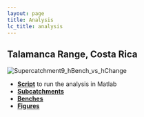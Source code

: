 ```yaml
---
layout: page
title: Analysis
lc_title: analysis
---
```


## Talamanca Range, Costa Rica

  ![Supercatchment9_hBench_vs_hChange](/PHanalysis/CostaRica/Figures/Supercatchment9_hBench_vs_hChange.png)

  * [**Script**](/PHtools/Analysis/CostaRica.m) to run the analysis in Matlab
  * [**Subcatchments**](/PHanalysis/CostaRica/Subcatchments)
  * [**Benches**](/PHanalysis/CostaRica/PHBs) 
  * [**Figures**](/PHanalysis/CostaRica/Figures) 


